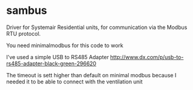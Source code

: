 # sambus
Driver for Systemair Residential units, for communication via the Modbus RTU protocol.

You need minimalmodbus for this code to work

I've used a simple USB to RS485 Adapter http://www.dx.com/p/usb-to-rs485-adapter-black-green-296620

The timeout is sett higher than default on minimal modbus because I needed it to be able to connect with the ventilation unit
